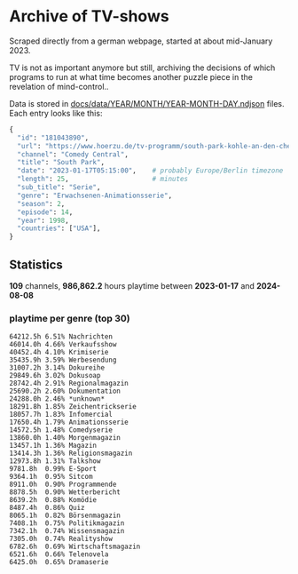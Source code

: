 # Archive of TV-shows

Scraped directly from a german webpage, started at about mid-January 2023.

TV is not as important anymore but still, archiving the decisions of which programs to run at what time
becomes another puzzle piece in the revelation of mind-control.. 

Data is stored in [docs/data/YEAR/MONTH/YEAR-MONTH-DAY.ndjson](docs/data/) files. 
Each entry looks like this:

```python
{
  "id": "181043890", 
  "url": "https://www.hoerzu.de/tv-programm/south-park-kohle-an-den-chefkoch/bid_181043890/", 
  "channel": "Comedy Central", 
  "title": "South Park", 
  "date": "2023-01-17T05:15:00",    # probably Europe/Berlin timezone 
  "length": 25,                     # minutes 
  "sub_title": "Serie", 
  "genre": "Erwachsenen-Animationsserie", 
  "season": 2, 
  "episode": 14, 
  "year": 1998, 
  "countries": ["USA"],
}
```

## Statistics

**109** channels, **986,862.2** hours playtime between **2023-01-17** and **2024-08-08**


### playtime per genre (top 30)

    64212.5h 6.51% Nachrichten
    46014.0h 4.66% Verkaufsshow
    40452.4h 4.10% Krimiserie
    35435.9h 3.59% Werbesendung
    31007.2h 3.14% Dokureihe
    29849.6h 3.02% Dokusoap
    28742.4h 2.91% Regionalmagazin
    25690.2h 2.60% Dokumentation
    24288.0h 2.46% *unknown*
    18291.8h 1.85% Zeichentrickserie
    18057.7h 1.83% Infomercial
    17650.4h 1.79% Animationsserie
    14572.5h 1.48% Comedyserie
    13860.0h 1.40% Morgenmagazin
    13457.1h 1.36% Magazin
    13414.3h 1.36% Religionsmagazin
    12973.8h 1.31% Talkshow
    9781.8h  0.99% E-Sport
    9364.1h  0.95% Sitcom
    8911.0h  0.90% Programmende
    8878.5h  0.90% Wetterbericht
    8639.2h  0.88% Komödie
    8487.4h  0.86% Quiz
    8065.1h  0.82% Börsenmagazin
    7408.1h  0.75% Politikmagazin
    7342.1h  0.74% Wissensmagazin
    7305.0h  0.74% Realityshow
    6782.6h  0.69% Wirtschaftsmagazin
    6521.6h  0.66% Telenovela
    6425.0h  0.65% Dramaserie
